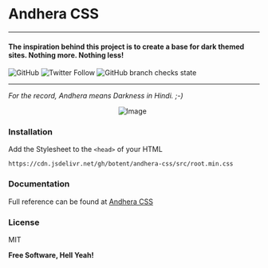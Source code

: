 # Andhera CSS
----

#### The inspiration behind this project is to create a base for dark themed sites. Nothing more. Nothing less! 
![GitHub](https://img.shields.io/github/license/botent/andhera-css?style=for-the-badge) ![Twitter Follow](https://img.shields.io/twitter/follow/KumarPeri?logo=twitter&style=for-the-badge) ![GitHub branch checks state](https://img.shields.io/github/checks-status/botent/andhera-css/master?style=for-the-badge) 

----

*For the record, Andhera means Darkness in Hindi. ;-)* 

&nbsp; &nbsp;  &nbsp;  &nbsp;  &nbsp;  &nbsp;  &nbsp;  &nbsp;  &nbsp;  &nbsp;  &nbsp;  &nbsp;  &nbsp;  &nbsp;  &nbsp;  &nbsp;  &nbsp;  &nbsp;  &nbsp;  &nbsp;  &nbsp;  &nbsp;  &nbsp;  &nbsp;  &nbsp;  &nbsp;  &nbsp;  &nbsp;     ![Image](https://media.giphy.com/media/8pSuxZ0GOW91e/giphy.gif)

### Installation

Add the Stylesheet to the ```<head>``` of your HTML
```
https://cdn.jsdelivr.net/gh/botent/andhera-css/src/root.min.css
```

### Documentation

Full reference can be found at [Andhera CSS](https://github.io)

### License

MIT

**Free Software, Hell Yeah!**